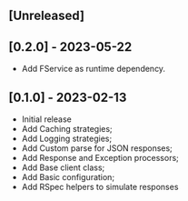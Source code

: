 ## [Unreleased]

## [0.2.0] - 2023-05-22

- Add FService as runtime dependency.

## [0.1.0] - 2023-02-13

- Initial release
- Add Caching strategies;
- Add Logging strategies;
- Add Custom parse for JSON responses;
- Add Response and Exception processors;
- Add Base client class;
- Add Basic configuration;
- Add RSpec helpers to simulate responses
